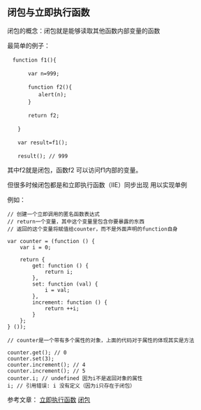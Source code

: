 闭包与立即执行函数
--

闭包的概念：闭包就是能够读取其他函数内部变量的函数

最简单的例子：

```
　function f1(){

　　　　var n=999;

　　　　function f2(){
　　　　　　alert(n);
　　　　}

　　　　return f2;

　　}

　　var result=f1();

　　result(); // 999
```

其中f2就是闭包，函数f2 可以访问f1内部的变量。

但很多时候闭包都是和立即执行函数（IIE）同步出现 用以实现单例

例如：
```
// 创建一个立即调用的匿名函数表达式
// return一个变量，其中这个变量里包含你要暴露的东西
// 返回的这个变量将赋值给counter，而不是外面声明的function自身

var counter = (function () {
    var i = 0;

    return {
        get: function () {
            return i;
        },
        set: function (val) {
            i = val;
        },
        increment: function () {
            return ++i;
        }
    };
} ());

// counter是一个带有多个属性的对象，上面的代码对于属性的体现其实是方法

counter.get(); // 0
counter.set(3);
counter.increment(); // 4
counter.increment(); // 5
counter.i; // undefined 因为i不是返回对象的属性
i; // 引用错误: i 没有定义（因为i只存在于闭包）
```

参考文章：
[立即执行函数](https://segmentfault.com/a/1190000003902899)
[闭包](https://www.ruanyifeng.com/blog/2009/08/learning_javascript_closures.html)
